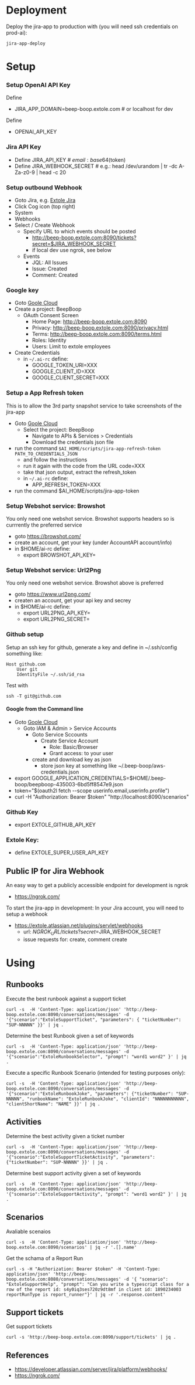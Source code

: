 
# Deployment

Deploy the jira-app to production with (you will need ssh credentials on prod-ai):
```
jira-app-deploy
```

# Setup

### Setup OpenAI API Key
Define
  - JIRA_APP_DOMAIN=beep-boop.extole.com   # or localhost for dev

 Define
  - OPENAI_API_KEY

### Jira API Key
  - Define JIRA_API_KEY # $email:base64($token)
  - Define JIRA_WEBHOOK_SECRET   # e.g.: head /dev/urandom | tr -dc A-Za-z0-9 | head -c 20

### Setup outbound Webhook
  - Goto Jira, e.g. [Extole Jira](https://extole.atlassian.net/)
  - Click Cog icon (top right)
  - System
  - Webhooks
  - Select / Create Webhook
    - Specify URL to which events should be posted
      - http://beep-boop.extole.com:8090/tickets?secret=$JIRA_WEBHOOK_SECRET
      - if local dev use ngrok, see below
    - Events
      - JQL: All Issues
      - Issue: Created
      - Comment: Created

### Google key
  - Goto [Goole Cloud](https://console.cloud.google.com)
  - Create a project: BeepBoop
    - OAuth Consent Screen
      - Home Page: http://beep-boop.extole.com:8090
      - Privacy: http://beep-boop.extole.com:8090/privacy.html
      - Terms: http://beep-boop.extole.com:8090/terms.html
      - Roles: Identity
      - Users: Limit to extole employees
  - Create Credentials
    - in `~/.ai-rc` define:
      - GOOGLE_TOKEN_URI=XXX
      - GOOGLE_CLIENT_ID=XXX
      - GOOGLE_CLIENT_SECRET=XXX

### Setup a App Refresh token
This is to allow the 3rd party snapshot service to take screenshots of the jira-app

- Goto [Goole Cloud](https://console.cloud.google.com)
  - Select the project: BeepBoop
    - Navigate to APIs & Services > Credentials
    - Download the credentials json file
- run the command `$AI_HOME/scripts/jira-app-refresh-token  PATH_TO_CREDENTIALS_JSON`
  - and follow the instructions
  - run it again with the code from the URL code=XXX
  - take that json output, extract the refresh_token
  - in `~/.ai-rc` define:
     - APP_REFRESH_TOKEN=XXX
- run the command $AI_HOME/scripts/jira-app-token

### Setup Webshot service: Browshot
You only need one webshot service. Browshot supports headers so is currrently the preferred service

- goto https://browshot.com/
- create an account, get your key (under AccountAPI account/info)
- in $HOME/ai-rc define:
  - export BROWSHOT_API_KEY=


### Setup Webshot service: Url2Png
You only need one webshot service. Browshot above is preferred

- goto https://www.url2png.com/
- createn an account, get your api key and secrey
- in $HOME/ai-rc define:
  - export URL2PNG_API_KEY=
  - export URL2PNG_SECRET=

### Github setup

Setup an ssh key for github, generate a key and define in ~/.ssh/config something like:
```
Host github.com
    User git
    IdentityFile ~/.ssh/id_rsa
```

Test with
```
ssh -T git@github.com
```


#### Google from the Command line
  - Goto [Goole Cloud](https://console.cloud.google.com)
    - Goto IAM & Admin > Service Accounts
      - Goto Service Sccounts
        - Create Service Account
          - Role: Basic/Browser
          - Grant access: to your user
       - create and download key as json
         - store json key at something like ~/.beep-boop/aws-credentials.json
- export GOOGLE_APPLICATION_CREDENTIALS=$HOME/.beep-boop/beepboop-435003-6bd5ff8547e9.json
-  token="$(oauth2l fetch --scope userinfo.email,userinfo.profile")
-  curl -H "Authorization: Bearer $token" "http://localhost:8090/scenarios"

### Github Key
  - export EXTOLE_GITHUB_API_KEY

### Extole Key:
  - define EXTOLE_SUPER_USER_API_KEY

## Public IP for Jira Webhook

An easy way to get a publicly accessible endpoint for development is ngrok
- https://ngrok.com/

To start the jira-app in development:
In your Jira account, you will need to setup a webhook
- https://extole.atlassian.net/plugins/servlet/webhooks
  - url: $NGROK_URL/tickets?secret=$JIRA_WEBHOOK_SECRET
  - issue requests for: create, comment create


# Using

## Runbooks
Execute the best runbook against a support ticket
```
curl -s  -H 'Content-Type: application/json' 'http://beep-boop.extole.com:8090/conversations/messages' -d '{"scenario":"ExtoleSupportTicket", "parameters": { "ticketNumber": "SUP-NNNNN" }}' | jq .
```

Determine the best Runbook given a set of keywords
```
curl -s  -H 'Content-Type: application/json' 'http://beep-boop.extole.com:8090/conversations/messages' -d '{"scenario":"ExtoleRunbookSelector", "prompt": "word1 word2" }' | jq .
```

Execute a specific Runbook Scenario (intended for testing purposes only):
```
curl -s  -H 'Content-Type: application/json' 'http://beep-boop.extole.com:8090/conversations/messages' -d '{"scenario":"ExtoleRunbookJoke", "parameters": {"ticketNumber": "SUP-NNNNN", "runbookName": "ExtoleRunbookJoke", "clientId": "NNNNNNNNNNN", "clientShortName": "NAME" }}' | jq .
```

## Activities
Determine the best activity given a ticket number
```
curl -s  -H 'Content-Type: application/json' 'http://beep-boop.extole.com:8090/conversations/messages' -d '{"scenario":"ExtoleSupportTicketActivity", "parameters": {"ticketNumber": "SUP-NNNNN" }}' | jq .
```

Determine best support activity given a set of keywords
```
curl -s  -H 'Content-Type: application/json' 'http://beep-boop.extole.com:8090/conversations/messages' -d '{"scenario":"ExtoleSupportActivity", "prompt": "word1 word2" }' | jq .
```

## Scenarios

Avaliable scenaios
```
curl -s  -H 'Content-Type: application/json' 'http://beep-boop.extole.com:8090/scenarios' | jq -r '.[].name'
```

Get the schama of a Report Run
```
curl -s -H "Authorization: Bearer $token" -H 'Content-Type: application/json' 'http://beep-boop.extole.com:8080/conversations/messages' -d '{ "scenario": "ExtoleSupportHelp", "prompt": "Can you write a typescript class for a row of the report id: s4y0iq3ses720z9dt8mf in client id: 1890234003 reportRunType is report_runner"}' | jq -r '.response.content'
```

## Support tickets

Get support tickets
```
curl -s 'http://beep-boop.extole.com:8090/support/tickets' | jq .
```

## References
- https://developer.atlassian.com/server/jira/platform/webhooks/
- https://ngrok.com/
